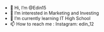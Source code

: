 - 👋 Hi, I’m @Edin15
- 👀 I’m interested in Marketing and Investing
- 🌱 I’m currently learning IT High School
- 📫 How to reach me : Instagram: edin_12
